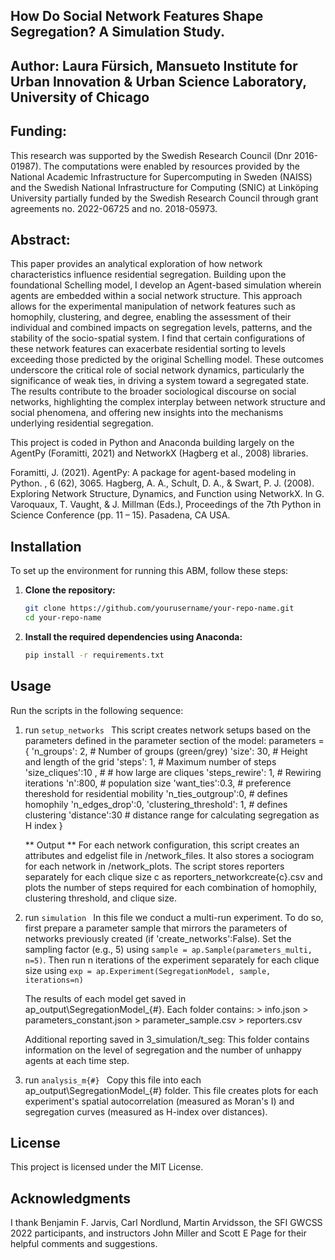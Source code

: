 ## How Do Social Network Features Shape Segregation? A Simulation Study.
## Author: Laura Fürsich, Mansueto Institute for Urban Innovation & Urban Science Laboratory, University of Chicago


## Funding: 
This research was supported by the Swedish Research Council (Dnr 2016-01987). The computations were enabled by resources provided by the National Academic Infrastructure for Supercomputing in Sweden (NAISS) and the Swedish National Infrastructure for Computing (SNIC) at Linköping University partially funded by the Swedish Research Council through grant agreements no. 2022-06725 and no. 2018-05973.

## Abstract:
This paper provides an analytical exploration of how network characteristics influence residential segregation. Building upon the foundational Schelling model, I develop an Agent-based simulation wherein agents are embedded within a social network structure. This approach allows for the experimental manipulation of network features such as homophily, clustering, and degree, enabling the assessment of their individual and combined impacts on segregation levels, patterns, and the stability of the socio-spatial system. I find that certain configurations of these network features can exacerbate residential sorting to levels exceeding those predicted by the original Schelling model. These outcomes underscore the critical role of social network dynamics, particularly the significance of weak ties, in driving a system toward a segregated state. The results contribute to the broader sociological discourse on social networks, highlighting the complex interplay between network structure and social phenomena, and offering new insights into the mechanisms underlying residential segregation.

This project is coded in Python and Anaconda building largely on the AgentPy (Foramitti, 2021) and NetworkX (Hagberg et al., 2008) libraries.

Foramitti, J. (2021). AgentPy: A package for agent-based modeling in Python. , 6 (62), 3065.
Hagberg, A. A., Schult, D. A., & Swart, P. J. (2008). Exploring Network Structure, Dynamics, and Function using NetworkX. In G. Varoquaux, T. Vaught, & J. Millman (Eds.), Proceedings of the 7th Python in Science Conference (pp. 11 – 15). Pasadena, CA USA.



## Installation 
To set up the environment for running this ABM, follow these steps:


1. **Clone the repository:**
    ```bash
    git clone https://github.com/yourusername/your-repo-name.git
    cd your-repo-name
    ```

2. **Install the required dependencies using Anaconda:**
    ```bash
    pip install -r requirements.txt
    ```




## Usage

Run the scripts in the following sequence:

1. run     ```setup_networks ``` 
    This script creates network setups based on the parameters defined in the parameter section of the model:
            parameters = {
            'n_groups': 2, # Number of groups (green/grey)
            'size': 30, # Height and length of the grid
            'steps': 1,  # Maximum number of steps
            'size_cliques':10 , # # how large are cliques
            'steps_rewire': 1,  # Rewiring iterations
            'n':800, # population size
            'want_ties':0.3, # preference thereshold for residential mobility
            'n_ties_outgroup':0,  # defines homophily
            'n_edges_drop':0,
            'clustering_threshold': 1, # defines clustering 
            'distance':30 # distance range for calculating segregation as H index 
        }
    
    ** Output **
    For each network configuration, this script creates an attributes and edgelist file in /network_files. It also stores a 
    sociogram for each network in /network_plots.
    The script stores reporters separately for each clique size c as reporters_networkcreate{c}.csv and plots the number of steps required for each combination of homophily, clustering threshold, and clique size. 

2. run   ```simulation ``` 
    In this file we conduct a multi-run experiment. To do so, first prepare a parameter sample that mirrors the parameters of networks previously created (if 'create_networks':False). Set the sampling factor (e.g., 5) using ```sample = ap.Sample(parameters_multi, n=5)```. Then run n iterations of the experiment separately for each clique size using ```exp = ap.Experiment(SegregationModel, sample, iterations=n)```

    The results of each model get saved in ap_output\SegregationModel_{#}. 
    Each folder contains:
        > info.json
        > parameters_constant.json
        > parameter_sample.csv
        > reporters.csv

    Additional reporting saved in
        3_simulation/t_seg: This folder contains information on the level of segregation and the number of unhappy agents at each time step. 

3. run   ```analysis_m{#} ``` 
    Copy this file into each ap_output\SegregationModel_{#} folder. This file creates plots for each experiment's spatial autocorrelation (measured as Moran's I) and segregation curves (measured as H-index over distances). 



## License
This project is licensed under the MIT License.

## Acknowledgments
I thank Benjamin F. Jarvis, Carl Nordlund, Martin Arvidsson, the SFI GWCSS 2022 participants, and instructors John Miller and Scott E Page for their helpful comments and suggestions.

